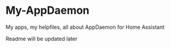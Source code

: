 # My-AppDaemon
My apps, my helpfiles, all about AppDaemon for Home Assistant

Readme will be updated later
